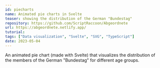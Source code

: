 ```yaml
---
id: piecharts
name: Animated pie charts in Svelte
teaser: showing the distribution of the German "Bundestag"
repository: https://github.com/ScriptRaccoon/Abgeordnete
url: https://abgeordnete.netlify.app/
tutorial:
tags: ["Data visualization", "Svelte", "SVG", "TypeScript"]
date: 2023-05-04
---
```


An animated pie chart (made with Svelte) that visualizes the distribution of the members of the German "Bundestag" for different age groups.
